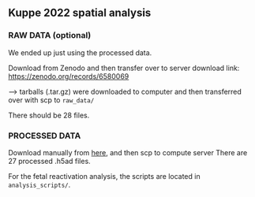## Kuppe 2022 spatial analysis

### RAW DATA (optional)

We ended up just using the processed data.

Download from Zenodo and then transfer over to server
download link: https://zenodo.org/records/6580069 

--> tarballs (.tar.gz) were downloaded to computer and then transferred over with scp to `raw_data/`

There should be 28 files.

### PROCESSED DATA
Download manually from [here](https://zenodo.org/records/6578047), and then scp to compute server
There are 27 processed .h5ad files.

For the fetal reactivation analysis, the scripts are located in `analysis_scripts/`.
